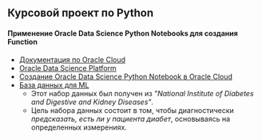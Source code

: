 ## Курсовой проект по Python
#### Применение Oracle Data Science Python Notebooks для создания Function
* [Документация по Oracle Cloud](https://docs.cloud.oracle.com/en-us/iaas/tools/ads-sdk/latest/index.html)
* [Oracle Data Science Platform](https://videohub.oracle.com/media/Oracle+Data+Science+Platform+Deep+Dive/1_lnkqnb8l?elqTrackId=39fdc1b59eb74364a0a0cae5dea34535&elqaid=93016&elqat=2&source=:ow:lp:cpo)
* [Создание Oracle Data Science Python Notebook в Oracle Cloud](https://www.youtube.com/watch?v=sDIQcZKwC_U)
* [База данных для ML](https://www.kaggle.com/uciml/pima-indians-diabetes-database/)
  * Этот набор данных был получен из *"National Institute of Diabetes and Digestive and Kidney Diseases"*. 
  * Цель набора данных состоит в том, чтобы диагностически *предсказать, есть ли у пациента диабет*, основываясь на определенных измерениях.
